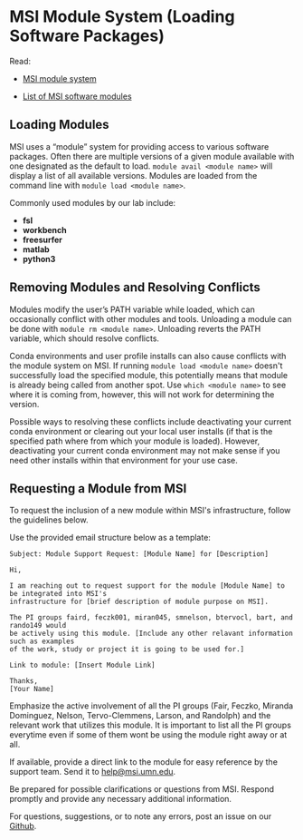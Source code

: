 # MSI Module System (Loading Software Packages)

Read: 

* [MSI module system](https://www.msi.umn.edu/support/faq/what-software-does-msi-offer-how-do-i-access-it)

* [List of MSI software modules](https://www.msi.umn.edu/software)

## Loading Modules

MSI uses a “module” system for providing access to various software packages. Often there are multiple versions of a given module available with one designated as the default to load.  `module avail <module name>` will display a list of all available versions. Modules are loaded from the command line with `module load <module name>`.

Commonly used modules by our lab include:

* **fsl** 
* **workbench** 
* **freesurfer**
* **matlab**
* **python3**


## Removing Modules and Resolving Conflicts 

Modules modify the user’s PATH variable while loaded, which can occasionally conflict with other modules and tools. Unloading a module can be done with `module rm <module name>`. Unloading reverts the PATH variable, which should resolve conflicts. 

Conda environments and user profile installs can also cause conflicts with the module system on MSI. If running `module load <module name>` doesn't successfully load the specified module, this potentially means that module is already being called from another spot. Use `which <module name>` to see where it is coming from, however, this will not work for determining the version. 

Possible ways to resolving these conflicts include deactivating your current conda environment or clearing out your local user installs (if that is the specified path where from which your module is loaded). However, deactivating your current conda environment may not make sense if you need other installs within that environment for your use case.  

## Requesting a Module from MSI

To request the inclusion of a new module within MSI's infrastructure, follow the guidelines below. 

Use the provided email structure below as a template:

```
Subject: Module Support Request: [Module Name] for [Description]

Hi,

I am reaching out to request support for the module [Module Name] to be integrated into MSI's 
infrastructure for [brief description of module purpose on MSI]. 

The PI groups faird, feczk001, miran045, smnelson, btervocl, bart, and rando149 would 
be actively using this module. [Include any other relavant information such as examples 
of the work, study or project it is going to be used for.]

Link to module: [Insert Module Link]

Thanks,
[Your Name]
```

Emphasize the active involvement of all the PI groups (Fair, Feczko, Miranda Dominguez, Nelson, Tervo-Clemmens, Larson, and Randolph) and the relevant work that utilizes this module. It is important to list all the PI groups everytime even if some of them wont be using the module right away or at all.

If available, provide a direct link to the module for easy reference by the support team.
Send it to help@msi.umn.edu.

Be prepared for possible clarifications or questions from MSI.
Respond promptly and provide any necessary additional information.


For questions, suggestions, or to note any errors, post an issue on our [Github](https://github.com/DCAN-Labs/cdni-brain/issues).
